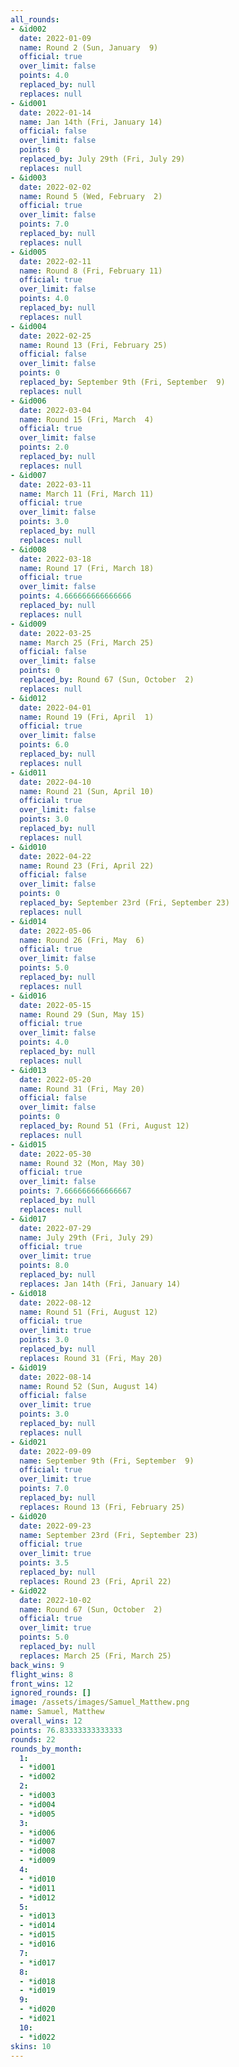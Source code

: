 ```yaml
---
all_rounds:
- &id002
  date: 2022-01-09
  name: Round 2 (Sun, January  9)
  official: true
  over_limit: false
  points: 4.0
  replaced_by: null
  replaces: null
- &id001
  date: 2022-01-14
  name: Jan 14th (Fri, January 14)
  official: false
  over_limit: false
  points: 0
  replaced_by: July 29th (Fri, July 29)
  replaces: null
- &id003
  date: 2022-02-02
  name: Round 5 (Wed, February  2)
  official: true
  over_limit: false
  points: 7.0
  replaced_by: null
  replaces: null
- &id005
  date: 2022-02-11
  name: Round 8 (Fri, February 11)
  official: true
  over_limit: false
  points: 4.0
  replaced_by: null
  replaces: null
- &id004
  date: 2022-02-25
  name: Round 13 (Fri, February 25)
  official: false
  over_limit: false
  points: 0
  replaced_by: September 9th (Fri, September  9)
  replaces: null
- &id006
  date: 2022-03-04
  name: Round 15 (Fri, March  4)
  official: true
  over_limit: false
  points: 2.0
  replaced_by: null
  replaces: null
- &id007
  date: 2022-03-11
  name: March 11 (Fri, March 11)
  official: true
  over_limit: false
  points: 3.0
  replaced_by: null
  replaces: null
- &id008
  date: 2022-03-18
  name: Round 17 (Fri, March 18)
  official: true
  over_limit: false
  points: 4.666666666666666
  replaced_by: null
  replaces: null
- &id009
  date: 2022-03-25
  name: March 25 (Fri, March 25)
  official: false
  over_limit: false
  points: 0
  replaced_by: Round 67 (Sun, October  2)
  replaces: null
- &id012
  date: 2022-04-01
  name: Round 19 (Fri, April  1)
  official: true
  over_limit: false
  points: 6.0
  replaced_by: null
  replaces: null
- &id011
  date: 2022-04-10
  name: Round 21 (Sun, April 10)
  official: true
  over_limit: false
  points: 3.0
  replaced_by: null
  replaces: null
- &id010
  date: 2022-04-22
  name: Round 23 (Fri, April 22)
  official: false
  over_limit: false
  points: 0
  replaced_by: September 23rd (Fri, September 23)
  replaces: null
- &id014
  date: 2022-05-06
  name: Round 26 (Fri, May  6)
  official: true
  over_limit: false
  points: 5.0
  replaced_by: null
  replaces: null
- &id016
  date: 2022-05-15
  name: Round 29 (Sun, May 15)
  official: true
  over_limit: false
  points: 4.0
  replaced_by: null
  replaces: null
- &id013
  date: 2022-05-20
  name: Round 31 (Fri, May 20)
  official: false
  over_limit: false
  points: 0
  replaced_by: Round 51 (Fri, August 12)
  replaces: null
- &id015
  date: 2022-05-30
  name: Round 32 (Mon, May 30)
  official: true
  over_limit: false
  points: 7.666666666666667
  replaced_by: null
  replaces: null
- &id017
  date: 2022-07-29
  name: July 29th (Fri, July 29)
  official: true
  over_limit: true
  points: 8.0
  replaced_by: null
  replaces: Jan 14th (Fri, January 14)
- &id018
  date: 2022-08-12
  name: Round 51 (Fri, August 12)
  official: true
  over_limit: true
  points: 3.0
  replaced_by: null
  replaces: Round 31 (Fri, May 20)
- &id019
  date: 2022-08-14
  name: Round 52 (Sun, August 14)
  official: false
  over_limit: true
  points: 3.0
  replaced_by: null
  replaces: null
- &id021
  date: 2022-09-09
  name: September 9th (Fri, September  9)
  official: true
  over_limit: true
  points: 7.0
  replaced_by: null
  replaces: Round 13 (Fri, February 25)
- &id020
  date: 2022-09-23
  name: September 23rd (Fri, September 23)
  official: true
  over_limit: true
  points: 3.5
  replaced_by: null
  replaces: Round 23 (Fri, April 22)
- &id022
  date: 2022-10-02
  name: Round 67 (Sun, October  2)
  official: true
  over_limit: true
  points: 5.0
  replaced_by: null
  replaces: March 25 (Fri, March 25)
back_wins: 9
flight_wins: 8
front_wins: 12
ignored_rounds: []
image: /assets/images/Samuel_Matthew.png
name: Samuel, Matthew
overall_wins: 12
points: 76.83333333333333
rounds: 22
rounds_by_month:
  1:
  - *id001
  - *id002
  2:
  - *id003
  - *id004
  - *id005
  3:
  - *id006
  - *id007
  - *id008
  - *id009
  4:
  - *id010
  - *id011
  - *id012
  5:
  - *id013
  - *id014
  - *id015
  - *id016
  7:
  - *id017
  8:
  - *id018
  - *id019
  9:
  - *id020
  - *id021
  10:
  - *id022
skins: 10
---
```

